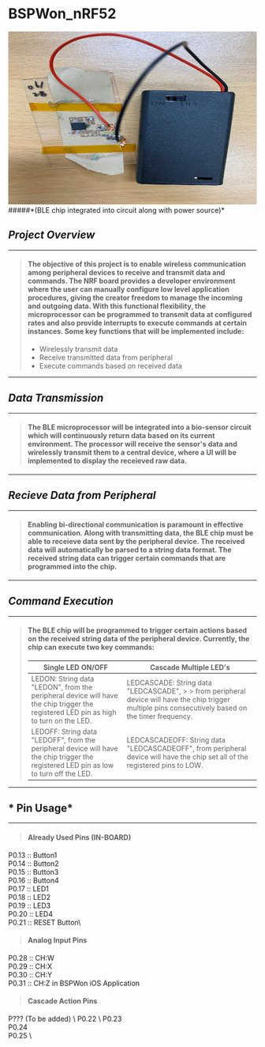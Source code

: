 # **BSPWon_nRF52**
<img src="sensor.jpg" width="550" height = "350">
#####*(BLE chip integrated into circuit along with power source)*

## *Project Overview*
--------------------------------------------
> #### The objective of this project is to enable wireless communication among peripheral devices to receive and transmit data and commands. The NRF board provides a developer  environment where the user can manually configure low level application procedures, giving the creator freedom to manage the incoming and outgoing data. With this functional flexibility, the microprocessor can be programmed to transmit data at configured rates and also provide interrupts to execute commands at certain instances. Some key functions that will be implemented include:
>  * Wirelessly transmit data
>  * Receive transmitted data from peripheral
>  * Execute commands based on received data
----------------------------------------------

## *Data Transmission*
------------------------------------------
> #### The BLE microprocessor will be integrated into a bio-sensor circuit which will continuously return data based on its current environment. The processor will receive the sensor's data and wirelessly transmit them to a central device, where a UI will be implemented to display the receieved raw data. 
----------------------------------------

## *Recieve Data from Peripheral* 
--------------------------------------------
> #### Enabling bi-directional communication is paramount in effective communication. Along with transmitting data, the BLE chip must be able to receieve data sent by the peripheral device. The received data will automatically be parsed to a string data format. The received string data can trigger certain commands that are programmed into the chip.
--------------------------------------------

## *Command Execution* 
--------------------------------------------
> #### The BLE chip will be programmed to trigger certain actions based on the received string data of the peripheral device. Currently, the chip can execute two key commands:
> Single LED ON/OFF | Cascade Multiple LED's
> ----------------- | ----------------------
> LEDON: String data "LEDON", from the peripheral device will have the chip trigger the registered LED pin as high to turn on the LED. | LEDCASCADE: String data "LEDCASCADE", > > from peripheral device will have the chip trigger multiple pins consecutively based on the timer frequency. 
> LEDOFF: String data "LEDOFF", from the peripheral device will have the chip trigger the registered LED pin as low to turn off the LED. | LEDCASCADEOFF: String data "LEDCASCADEOFF", from peripheral device will have the chip set all of the registered pins to LOW. 
--------------------------------------------

## * Pin Usage*
--------------------------------------------
> #### Already Used Pins (IN-BOARD)
P0.13 :: Button1\
P0.14 :: Button2\
P0.15 :: Button3\
P0.16 :: Button4\
P0.17 :: LED1\
P0.18 :: LED2\
P0.19 :: LED3\
P0.20 :: LED4\
P0.21 :: RESET Button\

> #### Analog Input Pins
P0.28 :: CH:W\
P0.29 :: CH:X\
P0.30 :: CH:Y\
P0.31 :: CH:Z in BSPWon iOS Application

> #### Cascade Action Pins 
P??? (To be added)   \ 
P0.22 \ 
P0.23 \
P0.24 \
P0.25 \

 
